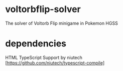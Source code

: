 # voltorbflip-solver
 The solver of Voltorb Flip minigame in Pokemon HGSS

# dependencies
 HTML TypeScript Support by niutech [https://github.com/niutech/typescript-compile]